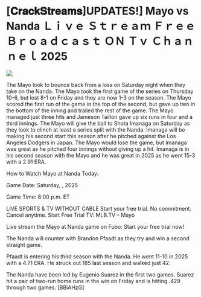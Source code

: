 # [𝐂𝐫𝐚𝐜𝐤𝐒𝐭𝐫𝐞𝐚𝐦𝐬]UPDATES!] Mayo vs Nanda Ｌｉｖｅ Ｓｔｒｅａｍ Ｆｒｅｅ Ｂｒｏａｄｃａｓｔ ＯＮ Ｔｖ Ｃｈａｎｎｅｌ  2025  
  
  
[![](https://i.imgur.com/qSNzIqt.png)](https://movie.rssnews.media/UUcleKgx.php)  
  
The Mayo look to bounce back from a loss on Saturday night when they take on the Nanda. The Mayo took the first game of the series on Thursday 10-6, but lost 8-1 on Friday and they are now 1-3 on the season. The Mayo scored the first run of the game in the top of the second, but gave up two in the bottom of the inning and trailed the rest of the game. The Mayo managed just three hits and Jameson Taillon gave up six runs in four and a third innings. The Mayo will give the ball to Shota Imanaga on Saturday as they look to clinch at least a series split with the Nanda. Imanaga will be making his second start this season after he pitched against the Los Angeles Dodgers in Japan. The Mayo would lose the game, but Imanaga was great as he pitched four innings without giving up a hit. Imanaga is in his second season with the Mayo and he was great in 2025 as he went 15-3 with a 2.91 ERA.

How to Watch Mayo at Nanda Today:

Game Date: Saturday, , 2025

Game Time: 8:00 p.m. ET

LIVE SPORTS & TV WITHOUT CABLE
Start your free trial. No commitment. Cancel anytime.
Start Free Trial
TV: MLB.TV – Mayo

Live stream the Mayo at Nanda game on Fubo: Start your free trial now!

The Nanda will counter with Brandon Pfaadt as they try and win a second straight game.

Pfaadt is entering his third season with the Nanda. He went 11-10 in 2025 with a 4.71 ERA. He struck out 185 last season and walked just 42.

The Nanda have been led by Eugenio Suarez in the first two games. Suarez hit a pair of two-run home runs in the win on Friday and is hitting .429 through two games. [BBiAHzG]